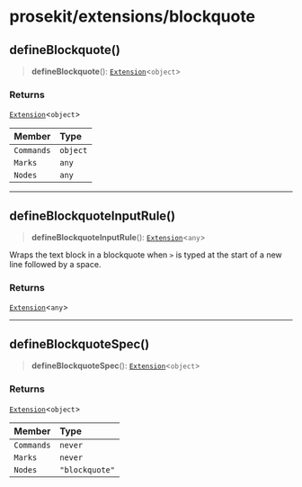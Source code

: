 # prosekit/extensions/blockquote

<a id="defineBlockquote" name="defineBlockquote"></a>

## defineBlockquote()

> **defineBlockquote**(): [`Extension`](../core.md#ExtensionT)\<`object`\>

### Returns

[`Extension`](../core.md#ExtensionT)\<`object`\>

| Member | Type |
| :------ | :------ |
| `Commands` | `object` |
| `Marks` | `any` |
| `Nodes` | `any` |

***

<a id="defineBlockquoteInputRule" name="defineBlockquoteInputRule"></a>

## defineBlockquoteInputRule()

> **defineBlockquoteInputRule**(): [`Extension`](../core.md#ExtensionT)\<`any`\>

Wraps the text block in a blockquote when `>` is typed at the start of a new
line followed by a space.

### Returns

[`Extension`](../core.md#ExtensionT)\<`any`\>

***

<a id="defineBlockquoteSpec" name="defineBlockquoteSpec"></a>

## defineBlockquoteSpec()

> **defineBlockquoteSpec**(): [`Extension`](../core.md#ExtensionT)\<`object`\>

### Returns

[`Extension`](../core.md#ExtensionT)\<`object`\>

| Member | Type |
| :------ | :------ |
| `Commands` | `never` |
| `Marks` | `never` |
| `Nodes` | `"blockquote"` |
